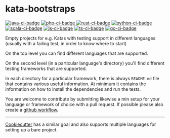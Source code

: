 # kata-bootstraps

[![java-ci-badge]][ci-actions]
[![php-ci-badge]][ci-actions]
[![rust-ci-badge]][ci-actions]
[![python-ci-badge]][ci-actions]
[![scala-ci-badge]][ci-actions]
[![js-ci-badge]][ci-actions]
[![ts-ci-badge]][ci-actions]
[![go-ci-badge]][ci-actions]



Empty projects for e.g. Katas with testing support in different languages
(usually with a failing test, in order to know where to start)

On the top level you can find different languages that are supported.

On the second level (in a particular language's directory) you'll find
different testing frameworks that are supported.

In each directory for a particular framework, there is always `README.md` file
that contains various useful information. At minimum it contains the
information on how to install the dependencies and run the tests.

You are welcome to contribute by submitting likewise a min setup for your language or framework of choice with a pull request. If possible please also create a [github workflow](https://help.github.com/en/actions/automating-your-workflow-with-github-actions/configuring-a-workflow#in-this-article).

----
[Cookiecutter](https://github.com/audreyr/cookiecutter) has a similar goal and also supports multiple languages for setting up a bare project.

[java-ci-badge]:https://github.com/swkBerlin/kata-bootstraps/workflows/Java%20CI/badge.svg "CI build status"
[php-ci-badge]:https://github.com/swkBerlin/kata-bootstraps/workflows/PHP%20CI/badge.svg "CI build status"
[rust-ci-badge]:https://github.com/swkBerlin/kata-bootstraps/workflows/Rust%20CI/badge.svg "CI build status"
[python-ci-badge]:https://github.com/swkBerlin/kata-bootstraps/workflows/Python%20CI/badge.svg "CI build status"
[scala-ci-badge]:https://github.com/swkBerlin/kata-bootstraps/workflows/Scala%20CI/badge.svg "CI build status"
[js-ci-badge]:https://github.com/swkBerlin/kata-bootstraps/workflows/js%20CI/badge.svg "CI build status"
[ts-ci-badge]:https://github.com/swkBerlin/kata-bootstraps/workflows/ts%20CI/badge.svg "CI build status"
[go-ci-badge]:https://github.com/swkBerlin/kata-bootstraps/workflows/GO%20CI/badge.svg "CI build status"
[ci-actions]:https://github.com/swkBerlin/kata-bootstraps/actions